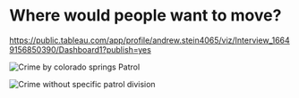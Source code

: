 # Where would people want to move?

https://public.tableau.com/app/profile/andrew.stein4065/viz/Interview_16649156850390/Dashboard1?publish=yes

![Crime by colorado springs Patrol](https://github.com/Ajsforlife/interview/blob/main/pictures/crimebypatrol.png)


![Crime without specific patrol division](https://github.com/Ajsforlife/interview/blob/main/pictures/crime%20with%20lack%20of%20patrol.png)
